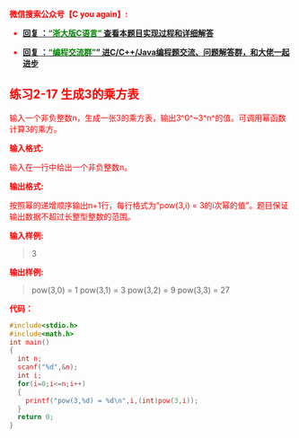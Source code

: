 

<font color='red'> **微信搜索公众号【C you again】:**

- [**回复 ：<font color='green'>“浙大版C语言”</font> 查看本题目实现过程和详细解答** ](  http://gzh.cyouagain.cn/) 
 
- [ **回复 ：<font color='green'>“编程交流群”</font>” 进C/C++/Java编程题交流、问题解答群，和大佬一起进步**  ](  http://cyouagain.cn/    ) 



## 练习2-17 生成3的乘方表

输入一个非负整数n，生成一张3的乘方表，输出3^​0^~3^​n^的值。可调用幂函数计算3的乘方。

**输入格式:**

输入在一行中给出一个非负整数n。

**输出格式:**

按照幂的递增顺序输出n+1行，每行格式为“pow(3,i) = 3的i次幂的值”。题目保证输出数据不超过长整型整数的范围。

**输入样例:**

> 3

**输出样例:**

> pow(3,0) = 1 
> pow(3,1) = 3 
> pow(3,2) = 9 
> pow(3,3) = 27

**代码：**

```c
#include<stdio.h>
#include<math.h>
int main()
{
  int n;
  scanf("%d",&n);
  int i;
  for(i=0;i<=n;i++)
  {
    printf("pow(3,%d) = %d\n",i,(int)pow(3,i));
  }
  return 0;
}
```


